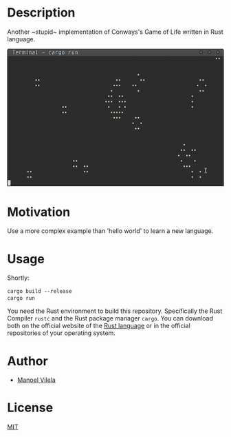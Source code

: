 # Description
Another ~stupid~ implementation of Conways's Game of Life written in Rust language.

![screenshot](screenshot.png)

# Motivation
Use a more complex example than 'hello world' to learn a new language.

# Usage

Shortly:

```
cargo build --release
cargo run
```

You need the Rust environment to build this repository. Specifically the Rust Compiler `rustc` and the Rust package manager `cargo`. You can download both on the official website of the [Rust language](https://www.rust-lang.org/en-US/) or in the official repositories of your operating system.


# Author
* [Manoel Vilela](https://www.github.com/ryukinix)

# License
[MIT](LICENSE)
